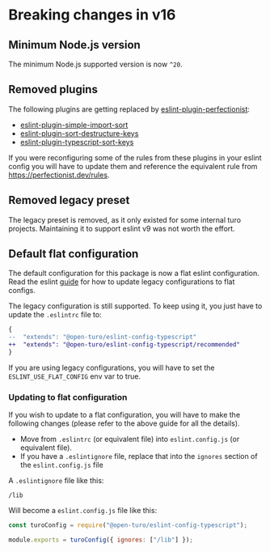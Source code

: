# Breaking changes in v16

## Minimum Node.js version

The minimum Node.js supported version is now `^20`.

## Removed plugins

The following plugins are getting replaced by [eslint-plugin-perfectionist](https://github.com/azat-io/eslint-plugin-perfectionist):

- [eslint-plugin-simple-import-sort](https://github.com/lydell/eslint-plugin-simple-import-sort)
- [eslint-plugin-sort-destructure-keys](https://github.com/mthadley/eslint-plugin-sort-destructure-keys)
- [eslint-plugin-typescript-sort-keys](https://github.com/infctr/eslint-plugin-typescript-sort-keys/tree/master)

If you were reconfiguring some of the rules from these plugins in your eslint config you will have to update them and reference
the equivalent rule from https://perfectionist.dev/rules.

## Removed legacy preset

The legacy preset is removed, as it only existed for some internal turo projects. Maintaining it to support eslint v9
was not worth the effort.

## Default flat configuration

The default configuration for this package is now a flat eslint configuration. Read the
eslint [guide](https://eslint.org/docs/latest/use/configure/migration-guide) for how to update legacy configurations
to flat configs.

The legacy configuration is still supported. To keep using it, you just have to update the `.eslintrc` file to:

```diff
{
--  "extends": "@open-turo/eslint-config-typescript"
++  "extends": "@open-turo/eslint-config-typescript/recommended"
}
```

If you are using legacy configurations, you will have to set the `ESLINT_USE_FLAT_CONFIG` env var to true.

### Updating to flat configuration

If you wish to update to a flat configuration, you will have to make the following changes (please refer to the above guide
for all the details).

- Move from `.eslintrc` (or equivalent file) into `eslint.config.js` (or equivalent file).
- If you have a `.eslintignore` file, replace that into the `ignores` section of the `eslint.config.js` file

A `.eslintignore` file like this:

```
/lib
```

Will become a `eslint.config.js` file like this:

```js
const turoConfig = require("@open-turo/eslint-config-typescript");

module.exports = turoConfig({ ignores: ["/lib"] });
```
